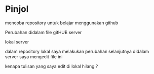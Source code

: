 # Pinjol

mencoba repository untuk belajar menggunakan github

Perubahan didalam file gitHUB server

lokal
server

dalam repository lokal saya melakukan perubahan selanjutnya
didalam server saya mengedit file ini

kenapa tulisan yang saya edit di lokal hilang ?
